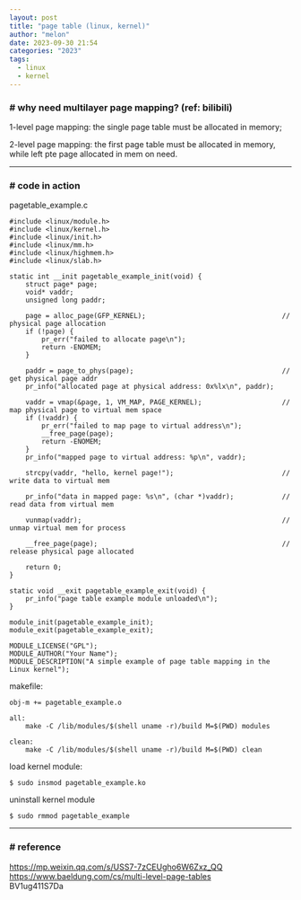 ```yaml
---
layout: post
title: "page table (linux, kernel)"
author: "melon"
date: 2023-09-30 21:54
categories: "2023"
tags:
  - linux
  - kernel
---
```



### # why need multilayer page mapping? (ref: bilibili)
1-level page mapping: the single page table must be allocated in memory;

2-level page mapping: the first page table must be allocated in memory, while left pte page allocated in mem
on need.

<hr>

### # code in action
pagetable_example.c

```text
#include <linux/module.h>
#include <linux/kernel.h>
#include <linux/init.h>
#include <linux/mm.h>
#include <linux/highmem.h>
#include <linux/slab.h>

static int __init pagetable_example_init(void) {
    struct page* page;
    void* vaddr;
    unsigned long paddr;

    page = alloc_page(GFP_KERNEL);                                  // physical page allocation
    if (!page) {
        pr_err("failed to allocate page\n");
        return -ENOMEM;
    }

    paddr = page_to_phys(page);                                     // get physical page addr
    pr_info("allocated page at physical address: 0x%lx\n", paddr);

    vaddr = vmap(&page, 1, VM_MAP, PAGE_KERNEL);                    // map physical page to virtual mem space
    if (!vaddr) {
        pr_err("failed to map page to virtual address\n");
        __free_page(page);
        return -ENOMEM;
    }
    pr_info("mapped page to virtual address: %p\n", vaddr);

    strcpy(vaddr, "hello, kernel page!");                           // write data to virtual mem

    pr_info("data in mapped page: %s\n", (char *)vaddr);            // read data from virtual mem

    vunmap(vaddr);                                                  // unmap virtual mem for process

    __free_page(page);                                              // release physical page allocated

    return 0;
}

static void __exit pagetable_example_exit(void) {
    pr_info("page table example module unloaded\n");
}

module_init(pagetable_example_init);
module_exit(pagetable_example_exit);

MODULE_LICENSE("GPL");
MODULE_AUTHOR("Your Name");
MODULE_DESCRIPTION("A simple example of page table mapping in the Linux kernel");
```

makefile:

```text
obj-m += pagetable_example.o

all:
    make -C /lib/modules/$(shell uname -r)/build M=$(PWD) modules

clean:
    make -C /lib/modules/$(shell uname -r)/build M=$(PWD) clean
```

load kernel module:

```text
$ sudo insmod pagetable_example.ko
```

uninstall kernel module

```text
$ sudo rmmod pagetable_example
```

<hr>

### # reference
https://mp.weixin.qq.com/s/USS7-7zCEUgho6W6Zxz_QQ  
https://www.baeldung.com/cs/multi-level-page-tables  
BV1ug411S7Da
